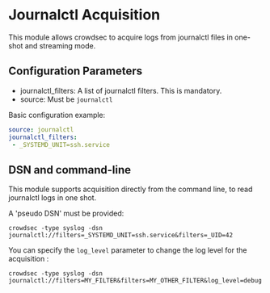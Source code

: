 # Journalctl Acquisition

This module allows crowdsec to acquire logs from journalctl files in one-shot and streaming mode.

## Configuration Parameters

 - journalctl_filters: A list of journalctl filters. This is mandatory.
 - source: Must be `journalctl`

Basic configuration example:
```yaml
source: journalctl
journalctl_filters:
 - _SYSTEMD_UNIT=ssh.service
```

## DSN and command-line

This module supports acquisition directly from the command line, to read journalctl logs in one shot.

A 'pseudo DSN' must be provided:

`crowdsec -type syslog -dsn journalctl://filters=_SYSTEMD_UNIT=ssh.service&filters=_UID=42`

You can specify the `log_level` parameter to change the log level for the acquisition :

`crowdsec -type syslog -dsn journalctl://filters=MY_FILTER&filters=MY_OTHER_FILTER&log_level=debug`
